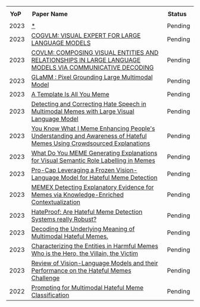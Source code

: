 <table style="text-align:left; width:100%">
  <tr>    
    <th style="padding: 10px;">YoP</th>
    <th style="padding: 10px;">Paper Name</th>
    <th style="padding: 10px;">Status</th>
  </tr>

  <tr>
      <td style="padding-right: 10px;">2023</td>
      <td style="padding-right: 15px;"><a href="*" target="_blank">*</a></td>
      <td style="padding-right: 10px;"> Pending </td>
  </tr>
  
  <tr>
      <td style="padding-right: 10px;">2023</td>
      <td style="padding-right: 15px;"><a href="https://arxiv.org/pdf/2311.03079.pdf" target="_blank">COGVLM: VISUAL EXPERT FOR LARGE LANGUAGE MODELS</a></td>
      <td style="padding-right: 10px;"> Pending </td>
  </tr>
  <tr>
      <td style="padding-right: 10px;">2023</td>
      <td style="padding-right: 15px;"><a href="https://arxiv.org/pdf/2311.03354.pdf" target="_blank">COVLM: COMPOSING VISUAL ENTITIES AND RELATIONSHIPS IN LARGE LANGUAGE MODELS VIA COMMUNICATIVE DECODING</a></td>
      <td style="padding-right: 10px;"> Pending </td>
  </tr>

 <tr>
      <td style="padding-right: 10px;">2023</td>
      <td style="padding-right: 15px;"><a href="https://arxiv.org/pdf/2311.03356.pdf" target="_blank">GLaMM : Pixel Grounding Large Multimodal Model</a></td>
      <td style="padding-right: 10px;"> Pending </td>
  </tr> 
  <tr>
      <td style="padding-right: 10px;">2023</td>
      <td style="padding-right: 15px;"><a href="https://arxiv.org/pdf/2311.06649.pdf" target="_blank">A Template Is All You Meme</a></td>
      <td style="padding-right: 10px;"> Pending </td>
  </tr> 
  <tr>
      <td style="padding-right: 10px;">2023</td>
      <td style="padding-right: 15px;"><a href="https://arxiv.org/pdf/2311.06737.pdf" target="_blank">Detecting and Correcting Hate Speech in Multimodal
Memes with Large Visual Language Model</a></td>
      <td style="padding-right: 10px;"> Pending </td>
  </tr>
  <tr>
      <td style="padding-right: 10px;">2023</td>
      <td style="padding-right: 15px;"><a href="*" target="_blank">You Know What I Meme Enhancing People's Understanding and Awareness of Hateful Memes Using Crowdsourced Explanations</a></td>
      <td style="padding-right: 10px;"> Pending </td>
</tr>

<tr>
      <td style="padding-right: 10px;">2023</td>
      <td style="padding-right: 15px;"><a href="https://arxiv.org/abs/2212.00715" target="_blank">What Do You MEME Generating Explanations for Visual Semantic Role Labelling in Memes</a></td>
      <td style="padding-right: 10px;"> Pending </td>
  </tr>
    <tr>
      <td style="padding-right: 10px;">2023</td>
      <td style="padding-right: 15px;"><a href="https://arxiv.org/abs/2308.08088" target="_blank">Pro-Cap Leveraging a Frozen Vision-Language Model for Hateful Meme Detection</a></td>
      <td style="padding-right: 10px;"> Pending </td>
  </tr>
    <tr>
      <td style="padding-right: 10px;">2023</td>
      <td style="padding-right: 15px;"><a href="https://arxiv.org/abs/2305.15913" target="_blank">MEMEX Detecting Explanatory Evidence for Memes via Knowledge-Enriched Contextualization</a></td>
      <td style="padding-right: 10px;"> Pending </td>
  </tr>
    <tr>
      <td style="padding-right: 10px;">2023</td>
      <td style="padding-right: 15px;"><a href="https://arxiv.org/abs/2302.05703" target="_blank">HateProof: Are Hateful Meme Detection Systems really Robust?
</a></td>
      <td style="padding-right: 10px;"> Pending </td>
  </tr>
  
  
  
<tr>
      <td style="padding-right: 10px;">2023</td>
      <td style="padding-right: 15px;"><a href="https://arxiv.org/abs/2305.17678" target="_blank">Decoding the Underlying Meaning of Multimodal Hateful Memes.</a></td>
      <td style="padding-right: 10px;"> Pending </td>
  </tr>
 
  <tr>
      <td style="padding-right: 10px;">2023</td>
      <td style="padding-right: 15px;"><a href="https://arxiv.org/pdf/2301.11219.pdf" target="_blank">Characterizing the Entities in Harmful Memes Who is the Hero, the Villain, the Victim</a></td>
      <td style="padding-right: 10px;"> Pending </td>
  </tr>
  <tr>
      <td style="padding-right: 10px;">2023</td>
      <td style="padding-right: 15px;"><a href="https://arxiv.org/pdf/2305.06159.pdf" target="_blank">Review of Vision-Language Models and their Performance on the Hateful Memes Challenge</a></td>
      <td style="padding-right: 10px;"> Pending </td>
  </tr>
  <tr>
      <td style="padding-right: 10px;">2022</td>
      <td style="padding-right: 15px;"><a href="https://aclanthology.org/2022.emnlp-main.22.pdf" target="_blank">Prompting for Multimodal Hateful Meme Classification</a></td>
      <td style="padding-right: 10px;">Pending</td>
  </tr>

</table>
